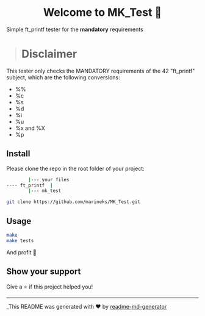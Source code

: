 <h1 align="center">Welcome to MK_Test 👋</h1>
<p>Simple ft_printf tester for the <b>mandatory</b> requirements</p>

> # Disclaimer
<p> This tester only checks the MANDATORY requirements of the 42 "ft_printf" subject, which are the following conversions:</p>
<ul>
<li> %%</li>
<li> %c</li>
<li> %s</li>
<li> %d</li>
<li> %i</li>
<li> %u</li>
<li> %x and %X</li>
<li> %p</li>
</ul>

## Install

Please clone the repo in the root folder of your project:

```sh
		|--- your files
---- ft_printf  |
		|--- mk_test
```
```sh
git clone https://github.com/marineks/MK_Test.git
```

## Usage

```sh
make
make tests
```
And profit 🤗

## Show your support

Give a ⭐️ if this project helped you!

***
_This README was generated with ❤️ by [readme-md-generator](https://github.com/kefranabg/readme-md-generator)